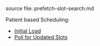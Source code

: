 source file: prefetch-slot-search.md

Patient based Scheduling:

- [Initial Load](patient-scheduling.html#initial-load)
- [Poll for Updated Slots](patient-scheduling.html#poll-for-updated-slots)

<br />
